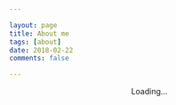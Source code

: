 ```yaml
---

layout: page
title: About me
tags: [about]
date: 2018-02-22
comments: false

---
```


<center>Loading...</center>
